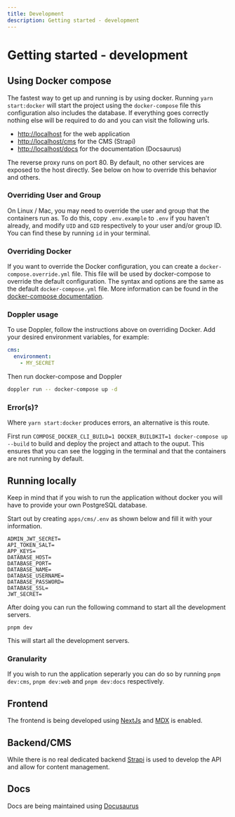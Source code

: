```yaml
---
title: Development
description: Getting started - development
---
```


# Getting started - development

## Using Docker compose

The fastest way to get up and running is by using docker. Running `yarn start:docker` will start the project using the `docker-compose` file this configuration also includes the database. If everything goes correctly nothing else will be required to do and you can visit the following urls.

- [http://localhost](http://localhost) for the web application
- [http://localhost/cms](http://localhost/cms) for the CMS (Strapi)
- [http://localhost/docs](http://localhost/docs) for the documentation (Docsaurus)

The reverse proxy runs on port 80. By default, no other services are exposed to the host directly. See below on how to override this behavior and others.

### Overriding User and Group

On Linux / Mac, you may need to override the user and group that the containers run as. To do this, copy `.env.example` to `.env` if you haven't already, and modify `UID` and `GID` respectively to your user and/or group ID. You can find these by running `id` in your terminal.

### Overriding Docker

If you want to override the Docker configuration, you can create a `docker-compose.override.yml` file. This file will be used by docker-compose to override the default configuration. The syntax and options are the same as the default `docker-compose.yml` file. More information can be found in the [docker-compose documentation](https://docs.docker.com/compose/extends/).


### Doppler usage

To use Doppler, follow the instructions above on overriding Docker. Add your desired environment variables, for example:    
```yaml
cms:
  environment:
    - MY_SECRET
```

Then run docker-compose and Doppler
```bash
doppler run -- docker-compose up -d
```

### Error(s)?

Where `yarn start:docker` produces errors, an alternative is this route.

First run `COMPOSE_DOCKER_CLI_BUILD=1 DOCKER_BUILDKIT=1 docker-compose up --build` to build and deploy the project and attach to the ouput. This ensures that you can see the logging in the terminal and that the containers are not running by default. 

## Running locally

Keep in mind that if you wish to run the application without docker you will have to provide your own PostgreSQL database.

Start out by creating `apps/cms/.env` as shown below and fill it with your information.

```shell
ADMIN_JWT_SECRET=
API_TOKEN_SALT=
APP_KEYS=
DATABASE_HOST=
DATABASE_PORT=
DATABASE_NAME=
DATABASE_USERNAME=
DATABASE_PASSWORD=
DATABASE_SSL=
JWT_SECRET=
```

After doing you can run the following command to start all the development servers.

```shell
pnpm dev
```

This will start all the development servers.

### Granularity

If you wish to run the application seperarly you can do so by running `pnpm dev:cms`, `pnpm dev:web` and `pnpm dev:docs` respectively.

## Frontend

The frontend is being developed using [NextJs](https://nextjs.org/docs/getting-started) and [MDX](https://mdxjs.com/docs/) is enabled.

## Backend/CMS

While there is no real dedicated backend [Strapi](https://docs.strapi.io/developer-docs/latest/getting-started/quick-start.html#_1-install-strapi-and-create-a-new-project) is used to develop the API and allow for content management.

## Docs

Docs are being maintained using [Docusaurus](https://docusaurus.io/docs)
